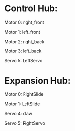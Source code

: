 # Control Hub:
Motor 0: right_front

Motor 1: left_front

Motor 2: right_back

Motor 3: left_back

Servo 5: LeftServo

# Expansion Hub:
Motor 0: RightSlide

Motor 1: LeftSlide

Servo 4: claw

Servo 5: RightServo